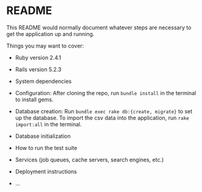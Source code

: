 # README

This README would normally document whatever steps are necessary to get the
application up and running.

Things you may want to cover:

* Ruby version 2.4.1

* Rails version 5.2.3

* System dependencies

* Configuration: After cloning the repo, run `bundle install` in the terminal to install gems.

* Database creation: Run `bundle exec rake db:{create, migrate}` to set up the database. To import the csv data into the application, run `rake import:all` in the terminal.

* Database initialization

* How to run the test suite

* Services (job queues, cache servers, search engines, etc.)

* Deployment instructions

* ...
